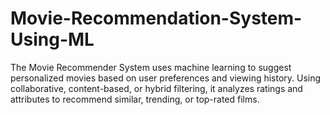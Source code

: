 # Movie-Recommendation-System-Using-ML
The Movie Recommender System uses machine learning to suggest personalized movies based on user preferences and viewing history. Using collaborative, content-based, or hybrid filtering, it analyzes ratings and attributes to recommend similar, trending, or top-rated films.
